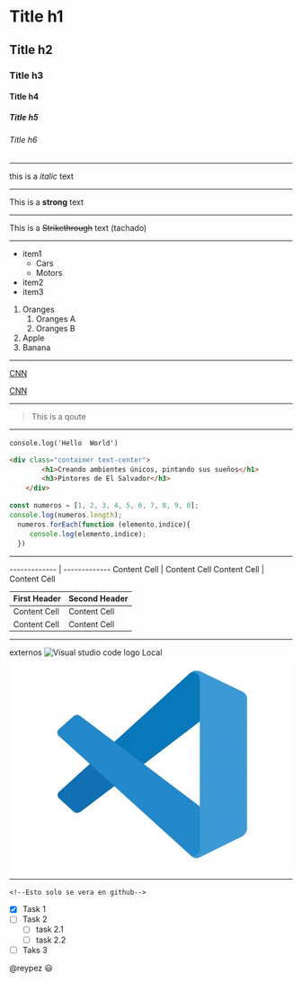 <!--Headins-->
# Title h1
## Title h2
### Title h3
#### Title h4
##### Title h5
###### Title h6 
___
<!--Italic-->
this is a *italic* text  
___
<!--Strong-->
This is a **strong** text
___
<!--Strikethrough-->
This is a ~~Strikethrough~~ text (tachado) 
___
<!--UL-->
* item1
    * Cars
    * Motors
* item2
* item3 

1. Oranges
    1. Oranges A
    2. Oranges B
2. Apple
3. Banana
___ 
<!--links-->
[CNN](https://cnnespanol.cnn.com/) 

[CNN](https://cnnespanol.cnn.com/ "URL Description") 
___
<!--Qoutes-->
> This is a qoute 
---
<!--Code-->
`console.log('Hello  World')` 

```html
<div class="container text-center">
        <h1>Creando ambientes únicos, pintando sus sueños</h1>
        <h3>Pintores de El Salvador</h3>
    </div>
``` 
```javascript
const numeros = [1, 2, 3, 4, 5, 6, 7, 8, 9, 0];
console.log(numeros.length);
  numeros.forEach(function (elemento,indice){
     console.log(elemento,indice);
  })
```
______
<!--Table--> 

------------- | -------------
Content Cell  | Content Cell
Content Cell  | Content Cell 

| First Header  | Second Header |
| ------------- | ------------- |
| Content Cell  | Content Cell  |
| Content Cell  | Content Cell  |

____

<!--Images-->
externos 
![Visual studio code logo](https://logowik.com/content/uploads/images/visual-studio-code7642.jpg) 
Local 
![Logo de manera loca](visualcode.jpg "Description") 

----
<!--Todo-->
    <!--Esto solo se vera en github-->
* [x] Task 1
* [ ] Task 2
    * [ ] task 2.1
    * [ ] task 2.2
* [ ] Taks 3

<!--Mentio and emojis--> 
@reypez :smiley:
